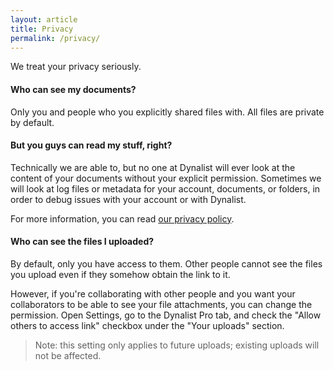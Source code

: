```yaml
---
layout: article
title: Privacy
permalink: /privacy/
---
```


We treat your privacy seriously.

#### Who can see my documents?

Only you and people who you explicitly shared files with. All files are private by default.

#### But you guys can read my stuff, right?

Technically we are able to, but no one at Dynalist will ever look at the content of your documents without your explicit permission. Sometimes we will look at log files or metadata for your account, documents, or folders, in order to debug issues with your account or with Dynalist.

For more information, you can read [our privacy policy](https://dynalist.io/privacy).

#### Who can see the files I uploaded?

By default, only you have access to them. Other people cannot see the files you upload even if they somehow obtain the link to it.

However, if you're collaborating with other people and you want your collaborators to be able to see your file attachments, you can change the permission. Open Settings, go to the Dynalist Pro tab, and check the "Allow others to access link" checkbox under the "Your uploads" section.

> Note: this setting only applies to future uploads; existing uploads will not be affected.
